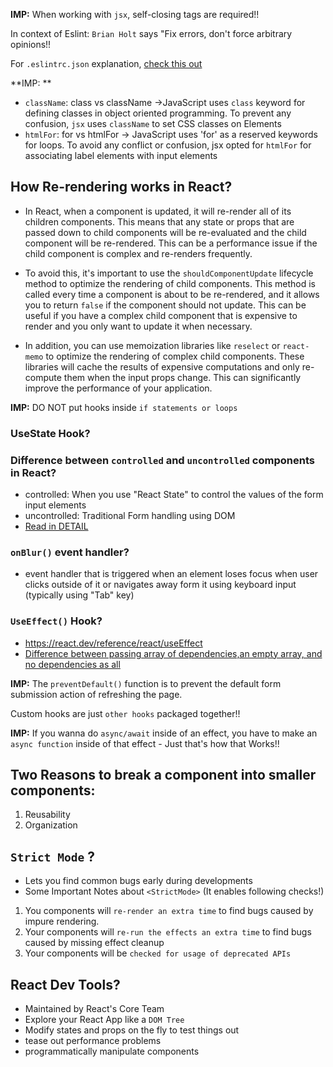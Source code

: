 **IMP:** When working with `jsx`, self-closing tags are required!!

In context of Eslint:
`Brian Holt` says "Fix errors, don't force arbitrary opinions!!

For `.eslintrc.json` explanation, [check this out](https://react-v8.holt.courses/lessons/core-react-concepts/jsx)

**IMP: **

- `className`: class vs className ->JavaScript uses `class` keyword for defining classes in object oriented programming. To prevent any confusion, `jsx` uses `className` to set CSS classes on Elements
- `htmlFor`: for vs htmlFor -> JavaScript uses 'for' as a reserved keywords for loops. To avoid any conflict or confusion, jsx opted for `htmlFor` for associating label elements with input elements

## How Re-rendering works in React?

- In React, when a component is updated, it will re-render all of its children components. This means that any state or props that are passed down to child components will be re-evaluated and the child component will be re-rendered. This can be a performance issue if the child component is complex and re-renders frequently.

- To avoid this, it's important to use the `shouldComponentUpdate` lifecycle method to optimize the rendering of child components. This method is called every time a component is about to be re-rendered, and it allows you to return `false` if the component should not update. This can be useful if you have a complex child component that is expensive to render and you only want to update it when necessary.

- In addition, you can use memoization libraries like `reselect` or `react-memo` to optimize the rendering of complex child components. These libraries will cache the results of expensive computations and only re-compute them when the input props change. This can significantly improve the performance of your application.

**IMP:** DO NOT put hooks inside `if statements or loops`

### UseState Hook?

### Difference between `controlled` and `uncontrolled` components in React?

- controlled: When you use "React State" to control the values of the form input elements
- uncontrolled: Traditional Form handling using DOM
- [Read in DETAIL](https://blog.logrocket.com/controlled-vs-uncontrolled-components-in-react/)

### `onBlur()` event handler?

- event handler that is triggered when an element loses focus when user clicks outside of it or navigates away form it using keyboard input (typically using "Tab" key)

### `UseEffect()` Hook?

- https://react.dev/reference/react/useEffect
- [Difference between passing array of dependencies,an empty array, and no dependencies as all](https://react.dev/reference/react/useEffect#examples-dependencies)

**IMP:** The `preventDefault()` function is to prevent the default form submission action of refreshing the page.

Custom hooks are just `other hooks` packaged together!!

**IMP:** If you wanna do `async/await` inside of an effect, you have to make an `async function` inside of that effect - Just that's how that Works!!

## Two Reasons to break a component into smaller components:

1. Reusability
2. Organization

## `Strict Mode` ?

- Lets you find common bugs early during developments
- Some Important Notes about `<StrictMode>` (It enables following checks!)

1. You components will `re-render an extra time` to find bugs caused by impure rendering.
2. Your components will `re-run the effects an extra time` to find bugs caused by missing effect cleanup
3. Your components will be `checked for usage of deprecated APIs`

## React Dev Tools?

- Maintained by React's Core Team
- Explore your React App like a `DOM Tree`
- Modify states and props on the fly to test things out
- tease out performance problems
- programmatically manipulate components
